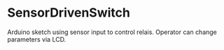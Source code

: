 SensorDrivenSwitch
==================

Arduino sketch using sensor input to control relais. Operator can change parameters via LCD.
